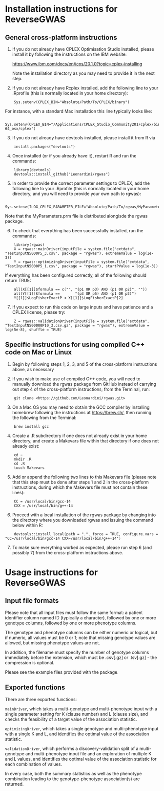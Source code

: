 # Installation instructions for ReverseGWAS

## General cross-platform instructions

1)  If you do not already have CPLEX Optimisation Studio installed, please install it by following the instructions on the IBM website:

    <https://www.ibm.com/docs/en/icos/20.1.0?topic=cplex-installing>

    Note the installation directory as you may need to provide it in the next step.

2)  If you do not already have Rcplex installed, add the following line to your .Rprofile (this is normally located in your home directory):

```         
    Sys.setenv(CPLEX_BIN="Absolute/Path/To/CPLEX/binary")
```

For instance, with a standard Mac installation this line typically looks like:

```         
    Sys.setenv(CPLEX_BIN="/Applications/CPLEX_Studio_Community201/cplex/bin/x86-64_osx/cplex")
```

3)  If you do not already have devtools installed, please install it from R via

```         
    install.packages("devtools")
```

4)  Once installed (or if you already have it), restart R and run the commands:

```         
    library(devtools)
    devtools::install_github("Leonardini/rgwas")
```

5)  In order to provide the correct parameter settings to CPLEX, add the following line to your .Rprofile (this is normally located in your home directory, and you will need to provide your own path to rgwas):

```         
    Sys.setenv(ILOG_CPLEX_PARAMETER_FILE="Absolute/Path/To/rgwas/MyParameters.prm")
```

Note that the MyParameters.prm file is distributed alongisde the rgwas package.

6)  To check that everything has been successfully installed, run the commands:

```         
    library(rgwas)
    X = rgwas::mainDriver(inputFile = system.file("extdata", "TestInputN5000P5_3.csv", package = "rgwas"), extremeValue = log(1e-3))
    Y = rgwas::optimizingDriver(inputFile = system.file("extdata", "TestInputN5000P5_1.csv", package = "rgwas"), startPValue = log(1e-3))
```

If everything has been configured correctly, all of the following should return TRUE:

```         
    all(X[[1]]$formula == c("", "(p1 OR p3) AND (p1 OR p2)", ""))
    all(Y[[1]]$formula ==       "(p3 OR p5) AND (p1 OR p2)")
    Y[[1]]$LogFisherExactP < X[[1]]$LogFisherExactP[2]
```

7)  If you expect to run this code on large inputs and have patience and a CPLEX license, please try:

```         
    Z = rgwas::validationDriver(inputFile = system.file("extdata", "TestInputN500000P10_3.csv.gz", package = "rgwas"), extremeValue = log(5e-8), shuffle = TRUE)
```

## Specific instructions for using compiled C++ code on Mac or Linux

1)  Begin by following steps 1, 2, 3, and 5 of the cross-platform instructions above, as necessary

2)  If you wish to make use of compiled C++ code, you will need to manually download the rgwas package from GitHub instead of carrying out step 4 of the cross-platform instructions; from the Terminal, run:

```         
    git clone <https://github.com/Leonardini/rgwas.git>
```

3)  On a Mac OS you may need to obtain the GCC compiler by installing homebrew following the instructions at <https://brew.sh/>, then running the following from the Terminal:

```         
    brew install gcc
```

4)  Create a .R subdirectory if one does not already exist in your home directory, and create a Makevars file within that directory if one does not already exist:

```         
    cd ~ 
    mkdir .R 
    cd .R
    touch Makevars
```

5)  Add or append the following two lines to this Makevars file (please note that this step must be done after steps 1 and 2 in the cross-platform instructions, during which the Makevars file must not contain these lines):

```         
    CC = /usr/local/bin/gcc-14
    CXX = /usr/local/bin/g++-14
```

6)  Proceed with a local installation of the rgwas package by changing into the directory where you downloaded rgwas and issuing the command below within R:

```         
    devtools::install_local(path = ".", force = TRUE, configure.vars = "CC=/usr/local/bin/gcc-14 CXX=/usr/local/bin/g++-14")
```

7)  To make sure everything worked as expected, please run step 6 (and possibly 7) from the cross-platform instructions above.

# Usage instructions for ReverseGWAS

## Input file formats

Please note that all input files must follow the same format: a patient identifier column named ID (typically a character), followed by one or more genotype columns, followed by one or more phenotype columns. 

The genotype and phenotype columns can be either numeric or logical, but if numeric, all values must be 0 or 1; note that missing genotype values are allowed, but missing phenotype values are not. 

In addition, the filename must specify the number of genotype columns immediately before the extension, which must be .csv[.gz] or .tsv[.gz] - the compression is optional.

Please see the example files provided with the package.

## Exported functions

There are three exported functions:

`mainDriver`, which takes a multi-genotype and multi-phenotype input with a single parameter setting for K (clause number) and L (clause size), and checks the feasibility of a target value of the association statistic.

`optimizingDriver`, which takes a single genotype and multi-phenotype input with a single K and L, and identifies the optimal value of the association statistic.

`validationDriver`, which performs a discovery-validation split of a multi-genotype and multi-phenotype input file and an exploration of multiple K and L values, and identifies the optimal value of the association statistic for each combination of values.

In every case, both the summary statistics as well as the phenotype combination leading to the genotype-phenotype association(s) are returned.
